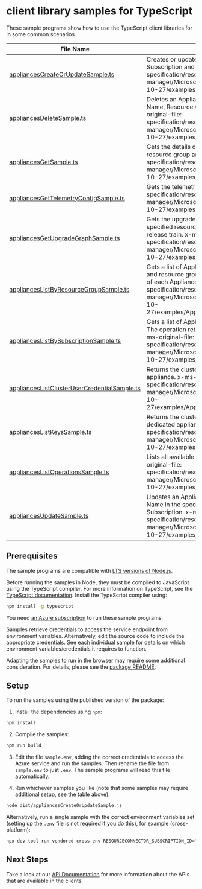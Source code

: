 # client library samples for TypeScript

These sample programs show how to use the TypeScript client libraries for in some common scenarios.

| **File Name**                                                                             | **Description**                                                                                                                                                                                                                                                                                |
| ----------------------------------------------------------------------------------------- | ---------------------------------------------------------------------------------------------------------------------------------------------------------------------------------------------------------------------------------------------------------------------------------------------- |
| [appliancesCreateOrUpdateSample.ts][appliancescreateorupdatesample]                       | Creates or updates an Appliance in the specified Subscription and Resource Group. x-ms-original-file: specification/resourceconnector/resource-manager/Microsoft.ResourceConnector/stable/2022-10-27/examples/AppliancesCreate_Update.json                                                     |
| [appliancesDeleteSample.ts][appliancesdeletesample]                                       | Deletes an Appliance with the specified Resource Name, Resource Group, and Subscription Id. x-ms-original-file: specification/resourceconnector/resource-manager/Microsoft.ResourceConnector/stable/2022-10-27/examples/AppliancesDelete.json                                                  |
| [appliancesGetSample.ts][appliancesgetsample]                                             | Gets the details of an Appliance with a specified resource group and name. x-ms-original-file: specification/resourceconnector/resource-manager/Microsoft.ResourceConnector/stable/2022-10-27/examples/AppliancesGet.json                                                                      |
| [appliancesGetTelemetryConfigSample.ts][appliancesgettelemetryconfigsample]               | Gets the telemetry config. x-ms-original-file: specification/resourceconnector/resource-manager/Microsoft.ResourceConnector/stable/2022-10-27/examples/TelemetryConfig.json                                                                                                                    |
| [appliancesGetUpgradeGraphSample.ts][appliancesgetupgradegraphsample]                     | Gets the upgrade graph of an Appliance with a specified resource group and name and specific release train. x-ms-original-file: specification/resourceconnector/resource-manager/Microsoft.ResourceConnector/stable/2022-10-27/examples/UpgradeGraph.json                                      |
| [appliancesListByResourceGroupSample.ts][applianceslistbyresourcegroupsample]             | Gets a list of Appliances in the specified subscription and resource group. The operation returns properties of each Appliance. x-ms-original-file: specification/resourceconnector/resource-manager/Microsoft.ResourceConnector/stable/2022-10-27/examples/AppliancesListByResourceGroup.json |
| [appliancesListBySubscriptionSample.ts][applianceslistbysubscriptionsample]               | Gets a list of Appliances in the specified subscription. The operation returns properties of each Appliance x-ms-original-file: specification/resourceconnector/resource-manager/Microsoft.ResourceConnector/stable/2022-10-27/examples/AppliancesListBySubscription.json                      |
| [appliancesListClusterUserCredentialSample.ts][applianceslistclusterusercredentialsample] | Returns the cluster user credentials for the dedicated appliance. x-ms-original-file: specification/resourceconnector/resource-manager/Microsoft.ResourceConnector/stable/2022-10-27/examples/AppliancesListClusterUserCredential.json                                                         |
| [appliancesListKeysSample.ts][applianceslistkeyssample]                                   | Returns the cluster customer credentials for the dedicated appliance. x-ms-original-file: specification/resourceconnector/resource-manager/Microsoft.ResourceConnector/stable/2022-10-27/examples/AppliancesListKeys.json                                                                      |
| [appliancesListOperationsSample.ts][applianceslistoperationssample]                       | Lists all available Appliances operations. x-ms-original-file: specification/resourceconnector/resource-manager/Microsoft.ResourceConnector/stable/2022-10-27/examples/AppliancesListOperations.json                                                                                           |
| [appliancesUpdateSample.ts][appliancesupdatesample]                                       | Updates an Appliance with the specified Resource Name in the specified Resource Group and Subscription. x-ms-original-file: specification/resourceconnector/resource-manager/Microsoft.ResourceConnector/stable/2022-10-27/examples/AppliancesPatch.json                                       |

## Prerequisites

The sample programs are compatible with [LTS versions of Node.js](https://github.com/nodejs/release#release-schedule).

Before running the samples in Node, they must be compiled to JavaScript using the TypeScript compiler. For more information on TypeScript, see the [TypeScript documentation][typescript]. Install the TypeScript compiler using:

```bash
npm install -g typescript
```

You need [an Azure subscription][freesub] to run these sample programs.

Samples retrieve credentials to access the service endpoint from environment variables. Alternatively, edit the source code to include the appropriate credentials. See each individual sample for details on which environment variables/credentials it requires to function.

Adapting the samples to run in the browser may require some additional consideration. For details, please see the [package README][package].

## Setup

To run the samples using the published version of the package:

1. Install the dependencies using `npm`:

```bash
npm install
```

2. Compile the samples:

```bash
npm run build
```

3. Edit the file `sample.env`, adding the correct credentials to access the Azure service and run the samples. Then rename the file from `sample.env` to just `.env`. The sample programs will read this file automatically.

4. Run whichever samples you like (note that some samples may require additional setup, see the table above):

```bash
node dist/appliancesCreateOrUpdateSample.js
```

Alternatively, run a single sample with the correct environment variables set (setting up the `.env` file is not required if you do this), for example (cross-platform):

```bash
npx dev-tool run vendored cross-env RESOURCECONNECTOR_SUBSCRIPTION_ID="<resourceconnector subscription id>" RESOURCECONNECTOR_RESOURCE_GROUP="<resourceconnector resource group>" node dist/appliancesCreateOrUpdateSample.js
```

## Next Steps

Take a look at our [API Documentation][apiref] for more information about the APIs that are available in the clients.

[appliancescreateorupdatesample]: https://github.com/Azure/azure-sdk-for-js/blob/main/sdk/resourceconnector/arm-resourceconnector/samples/v1/typescript/src/appliancesCreateOrUpdateSample.ts
[appliancesdeletesample]: https://github.com/Azure/azure-sdk-for-js/blob/main/sdk/resourceconnector/arm-resourceconnector/samples/v1/typescript/src/appliancesDeleteSample.ts
[appliancesgetsample]: https://github.com/Azure/azure-sdk-for-js/blob/main/sdk/resourceconnector/arm-resourceconnector/samples/v1/typescript/src/appliancesGetSample.ts
[appliancesgettelemetryconfigsample]: https://github.com/Azure/azure-sdk-for-js/blob/main/sdk/resourceconnector/arm-resourceconnector/samples/v1/typescript/src/appliancesGetTelemetryConfigSample.ts
[appliancesgetupgradegraphsample]: https://github.com/Azure/azure-sdk-for-js/blob/main/sdk/resourceconnector/arm-resourceconnector/samples/v1/typescript/src/appliancesGetUpgradeGraphSample.ts
[applianceslistbyresourcegroupsample]: https://github.com/Azure/azure-sdk-for-js/blob/main/sdk/resourceconnector/arm-resourceconnector/samples/v1/typescript/src/appliancesListByResourceGroupSample.ts
[applianceslistbysubscriptionsample]: https://github.com/Azure/azure-sdk-for-js/blob/main/sdk/resourceconnector/arm-resourceconnector/samples/v1/typescript/src/appliancesListBySubscriptionSample.ts
[applianceslistclusterusercredentialsample]: https://github.com/Azure/azure-sdk-for-js/blob/main/sdk/resourceconnector/arm-resourceconnector/samples/v1/typescript/src/appliancesListClusterUserCredentialSample.ts
[applianceslistkeyssample]: https://github.com/Azure/azure-sdk-for-js/blob/main/sdk/resourceconnector/arm-resourceconnector/samples/v1/typescript/src/appliancesListKeysSample.ts
[applianceslistoperationssample]: https://github.com/Azure/azure-sdk-for-js/blob/main/sdk/resourceconnector/arm-resourceconnector/samples/v1/typescript/src/appliancesListOperationsSample.ts
[appliancesupdatesample]: https://github.com/Azure/azure-sdk-for-js/blob/main/sdk/resourceconnector/arm-resourceconnector/samples/v1/typescript/src/appliancesUpdateSample.ts
[apiref]: https://docs.microsoft.com/javascript/api/@azure/arm-resourceconnector?view=azure-node-preview
[freesub]: https://azure.microsoft.com/free/
[package]: https://github.com/Azure/azure-sdk-for-js/tree/main/sdk/resourceconnector/arm-resourceconnector/README.md
[typescript]: https://www.typescriptlang.org/docs/home.html
